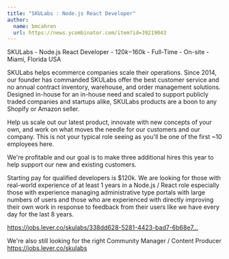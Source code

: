 ```yaml
---
title: "SKULabs : Node.js React Developer"
author:
  name: bmcahren
  url: https://news.ycombinator.com/item?id=39219043
---
```

SKULabs - Node.js React Developer - $120k-$160k - Full-Time - On-site - Miami, Florida USA

SKULabs helps ecommerce companies scale their operations. Since 2014, our founder has commanded SKULabs offer the best customer service and no annual contract inventory, warehouse, and order management solutions. Designed in-house for an in-house need and scaled to support publicly traded companies and startups alike, SKULabs products are a boon to any Shopify or Amazon seller.

Help us scale out our latest product, innovate with new concepts of your own, and work on what moves the needle for our customers and our company. This is not your typical role seeing as you&#x27;ll be one of the first ~10 employees here.

We&#x27;re profitable and our goal is to make three additional hires this year to help support our new and existing customers.

Starting pay for qualified developers is $120k. We are looking for those with real-world experience of at least 1 years in a Node.js &#x2F; React role especially those with experience managing administrative type portals with large numbers of users and those who are experienced with directly improving their own work in response to feedback from their users like we have every day for the last 8 years.

<a href="https:&#x2F;&#x2F;jobs.lever.co&#x2F;skulabs&#x2F;338dd628-5281-4423-bad7-6b68e715f1d2" rel="nofollow">https:&#x2F;&#x2F;jobs.lever.co&#x2F;skulabs&#x2F;338dd628-5281-4423-bad7-6b68e7...</a>

We&#x27;re also still looking for the right Community Manager &#x2F; Content Producer
<a href="https:&#x2F;&#x2F;jobs.lever.co&#x2F;skulabs" rel="nofollow">https:&#x2F;&#x2F;jobs.lever.co&#x2F;skulabs</a>
